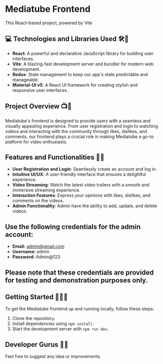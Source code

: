 # Mediatube Frontend

This React-based project, powered by Vite

## 💻 Technologies and Libraries Used 🛠🚀
- **React**: A powerful and declarative JavaScript library for building user interfaces.
- **Vite**: A blazing-fast development server and bundler for modern web development.
- **Redux**: State management to keep our app's state predictable and manageable.
- **Material-UI v5**: A React UI framework for creating stylish and responsive user interfaces.

## Project Overview 📺🌟
Mediatube's frontend is designed to provide users with a seamless and visually appealing experience. From user registration and login to watching videos and interacting with the community through likes, dislikes, and comments, our frontend plays a crucial role in making Mediatube a go-to platform for video enthusiasts.

## Features and Functionalities 🎥✨
- **User Registration and Login**: Seamlessly create an account and log in.
- **Intuitive UI/UX**: A user-friendly interface that ensures a delightful experience.
- **Video Streaming**: Watch the latest video trailers with a smooth and immersive streaming experience.
- **Interaction Features**: Express your opinions with likes, dislikes, and comments on the videos.
- **Admin Functionality**: Admin have the ability to add, update, and delete videos.

## Use the following credentials for the admin account:
   - **Email:** admin@gmail.com
   - **Username:** admin
   - **Password:** Admin@123
## Please note that these credentials are provided for testing and demonstration purposes only.

## Getting Started 🚦👩‍💻
To get the Mediatube frontend up and running locally, follow these steps:

1. Clone the repository.
2. Install dependencies using `npm install`.
3. Start the development server with `npm run dev`.

## Developer Gurus 👥🤝
Feel free to suggest any idea or improvements.
